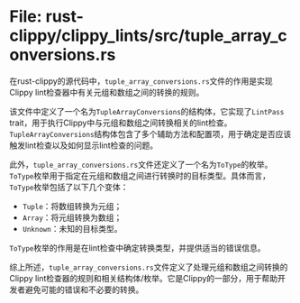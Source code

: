 # File: rust-clippy/clippy_lints/src/tuple_array_conversions.rs

在rust-clippy的源代码中，`tuple_array_conversions.rs`文件的作用是实现Clippy lint检查器中有关元组和数组之间的转换的规则。

该文件中定义了一个名为`TupleArrayConversions`的结构体，它实现了`LintPass` trait，用于执行Clippy中与元组和数组之间转换相关的lint检查。`TupleArrayConversions`结构体包含了多个辅助方法和配置项，用于确定是否应该触发lint检查以及如何显示lint检查的问题。

此外，`tuple_array_conversions.rs`文件还定义了一个名为`ToType`的枚举。`ToType`枚举用于指定在元组和数组之间进行转换时的目标类型。具体而言，`ToType`枚举包括了以下几个变体：

- `Tuple`：将数组转换为元组；
- `Array`：将元组转换为数组；
- `Unknown`：未知的目标类型。

`ToType`枚举的作用是在lint检查中确定转换类型，并提供适当的错误信息。

综上所述，`tuple_array_conversions.rs`文件定义了处理元组和数组之间转换的Clippy lint检查器的规则和相关结构体/枚举。它是Clippy的一部分，用于帮助开发者避免可能的错误和不必要的转换。

